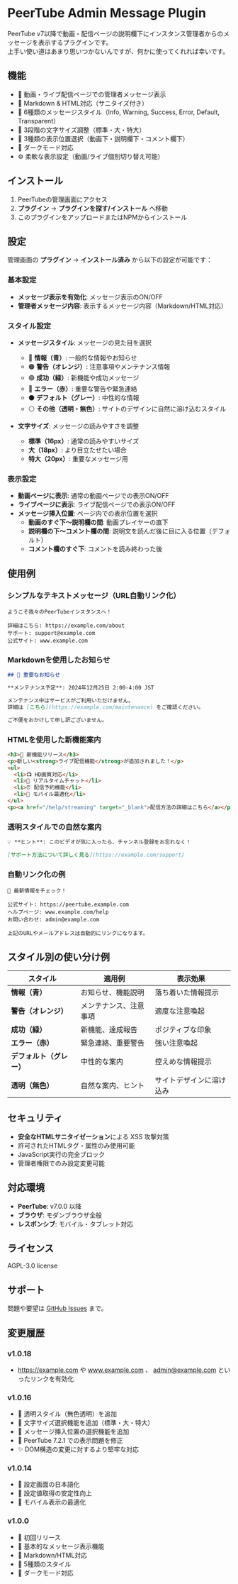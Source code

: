 # PeerTube Admin Message Plugin

PeerTube v7以降で動画・配信ページの説明欄下にインスタンス管理者からのメッセージを表示するプラグインです。<br>
上手い使い道はあまり思いつかないんですが、何かに使ってくれれば幸いです。

## 機能

- 🎯 動画・ライブ配信ページでの管理者メッセージ表示
- 📝 Markdown & HTML対応（サニタイズ付き）
- 🎨 6種類のメッセージスタイル（Info, Warning, Success, Error, Default, Transparent）
- 📏 3段階の文字サイズ調整（標準・大・特大）
- 📍 3種類の表示位置選択（動画下・説明欄下・コメント欄下）
- 🌙 ダークモード対応
- ⚙️ 柔軟な表示設定（動画/ライブ個別切り替え可能）

## インストール

1. PeerTubeの管理画面にアクセス
2. **プラグイン** → **プラグインを探す/インストール** へ移動
3. このプラグインをアップロードまたはNPMからインストール

## 設定

管理画面の **プラグイン** → **インストール済み** から以下の設定が可能です：

### 基本設定
- **メッセージ表示を有効化**: メッセージ表示のON/OFF
- **管理者メッセージ内容**: 表示するメッセージ内容（Markdown/HTML対応）

### スタイル設定
- **メッセージスタイル**: メッセージの見た目を選択
  - 🔵 **情報（青）**: 一般的な情報やお知らせ
  - 🟠 **警告（オレンジ）**: 注意事項やメンテナンス情報
  - 🟢 **成功（緑）**: 新機能や成功メッセージ
  - 🔴 **エラー（赤）**: 重要な警告や緊急連絡
  - ⚫ **デフォルト（グレー）**: 中性的な情報
  - ⚪ **その他（透明・無色）**: サイトのデザインに自然に溶け込むスタイル

- **文字サイズ**: メッセージの読みやすさを調整
  - **標準（16px）**: 通常の読みやすいサイズ
  - **大（18px）**: より目立たせたい場合
  - **特大（20px）**: 重要なメッセージ用

### 表示設定
- **動画ページに表示**: 通常の動画ページでの表示ON/OFF
- **ライブページに表示**: ライブ配信ページでの表示ON/OFF
- **メッセージ挿入位置**: ページ内での表示位置を選択
  - **動画のすぐ下〜説明欄の間**: 動画プレイヤーの直下
  - **説明欄の下〜コメント欄の間**: 説明文を読んだ後に目に入る位置（デフォルト）
  - **コメント欄のすぐ下**: コメントを読み終わった後

## 使用例

### シンプルなテキストメッセージ（URL自動リンク化）
```
ようこそ我々のPeerTubeインスタンスへ！

詳細はこちら: https://example.com/about
サポート: support@example.com
公式サイト: www.example.com
```

### Markdownを使用したお知らせ
```markdown
## 🔧 重要なお知らせ

**メンテナンス予定**: 2024年12月25日 2:00-4:00 JST

メンテナンス中はサービスがご利用いただけません。
詳細は [こちら](https://example.com/maintenance) をご確認ください。

ご不便をおかけして申し訳ございません。
```

### HTMLを使用した新機能案内
```html
<h3>🎉 新機能リリース</h3>
<p>新しい<strong>ライブ配信機能</strong>が追加されました！</p>
<ul>
  <li>📺 HD画質対応</li>
  <li>💬 リアルタイムチャット</li>
  <li>⏰ 配信予約機能</li>
  <li>📱 モバイル最適化</li>
</ul>
<p><a href="/help/streaming" target="_blank">配信方法の詳細はこちら</a></p>
```

### 透明スタイルでの自然な案内
```markdown
💡 **ヒント**: このビデオが気に入ったら、チャンネル登録をお忘れなく！

[サポート方法について詳しく見る](https://example.com/support)
```

### 自動リンク化の例
```
📢 最新情報をチェック！

公式サイト: https://peertube.example.com
ヘルプページ: www.example.com/help
お問い合わせ: admin@example.com

上記のURLやメールアドレスは自動的にリンクになります。
```

## スタイル別の使い分け例

| スタイル | 適用例 | 表示効果 |
|---------|--------|----------|
| **情報（青）** | お知らせ、機能説明 | 落ち着いた情報提示 |
| **警告（オレンジ）** | メンテナンス、注意事項 | 適度な注意喚起 |
| **成功（緑）** | 新機能、達成報告 | ポジティブな印象 |
| **エラー（赤）** | 緊急連絡、重要警告 | 強い注意喚起 |
| **デフォルト（グレー）** | 中性的な案内 | 控えめな情報提示 |
| **透明（無色）** | 自然な案内、ヒント | サイトデザインに溶け込み |

## セキュリティ

- **安全なHTMLサニタイゼーション**による XSS 攻撃対策
- 許可されたHTMLタグ・属性のみ使用可能
- JavaScript実行の完全ブロック
- 管理者権限でのみ設定変更可能

## 対応環境

- **PeerTube**: v7.0.0 以降
- **ブラウザ**: モダンブラウザ全般
- **レスポンシブ**: モバイル・タブレット対応

## ライセンス

AGPL-3.0 license

## サポート

問題や要望は [GitHub Issues](https://github.com/PYU224/peertube-plugin-admin-message/issues) まで。

## 変更履歴

### v1.0.18
- https://example.com や www.example.com 、 admin@example.com といったリンクを有効化

### v1.0.16
- 🎨 透明スタイル（無色透明）を追加
- 📏 文字サイズ選択機能を追加（標準・大・特大）
- 📍 メッセージ挿入位置の選択機能を追加
- 🐛 PeerTube 7.2.1 での表示問題を修正
- ✨ DOM構造の変更に対するより堅牢な対応

### v1.0.14
- 🔧 設定画面の日本語化
- 🐛 設定値取得の安定性向上
- 📱 モバイル表示の最適化

### v1.0.0
- 🚀 初回リリース
- 📝 基本的なメッセージ表示機能
- 🎨 Markdown/HTML対応
- 🌈 5種類のスタイル
- 🌙 ダークモード対応